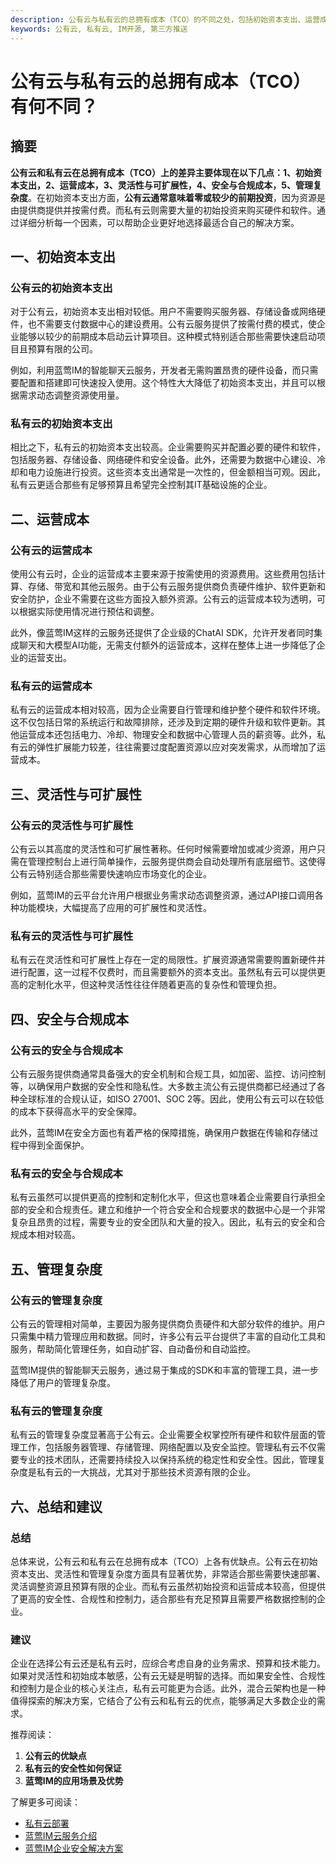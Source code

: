 ```yaml
---
description: 公有云与私有云的总拥有成本（TCO）的不同之处，包括初始资本支出、运营成本、灵活性与可扩展性、安全与合规成本、管理复杂度等方面。
keywords: 公有云, 私有云, IM开源, 第三方推送
---
```

# 公有云与私有云的总拥有成本（TCO）有何不同？

## 摘要

**公有云和私有云在总拥有成本（TCO）上的差异主要体现在以下几点：1、初始资本支出，2、运营成本，3、灵活性与可扩展性，4、安全与合规成本，5、管理复杂度**。在初始资本支出方面，**公有云通常意味着零或较少的前期投资**，因为资源是由提供商提供并按需付费。而私有云则需要大量的初始投资来购买硬件和软件。通过详细分析每一个因素，可以帮助企业更好地选择最适合自己的解决方案。

## 一、初始资本支出

### 公有云的初始资本支出

对于公有云，初始资本支出相对较低。用户不需要购买服务器、存储设备或网络硬件，也不需要支付数据中心的建设费用。公有云服务提供了按需付费的模式，使企业能够以较少的前期成本启动云计算项目。这种模式特别适合那些需要快速启动项目且预算有限的公司。

例如，利用蓝莺IM的智能聊天云服务，开发者无需购置昂贵的硬件设备，而只需要配置和搭建即可快速投入使用。这个特性大大降低了初始资本支出，并且可以根据需求动态调整资源使用量。

### 私有云的初始资本支出

相比之下，私有云的初始资本支出较高。企业需要购买并配置必要的硬件和软件，包括服务器、存储设备、网络硬件和安全设备。此外，还需要为数据中心建设、冷却和电力设施进行投资。这些资本支出通常是一次性的，但金额相当可观。因此，私有云更适合那些有足够预算且希望完全控制其IT基础设施的企业。

## 二、运营成本

### 公有云的运营成本

使用公有云时，企业的运营成本主要来源于按需使用的资源费用。这些费用包括计算、存储、带宽和其他云服务。由于公有云服务提供商负责硬件维护、软件更新和安全防护，企业不需要在这些方面投入额外资源。公有云的运营成本较为透明，可以根据实际使用情况进行预估和调整。

此外，像蓝莺IM这样的云服务还提供了企业级的ChatAI SDK，允许开发者同时集成聊天和大模型AI功能，无需支付额外的运营成本，这样在整体上进一步降低了企业的运营支出。

### 私有云的运营成本

私有云的运营成本相对较高，因为企业需要自行管理和维护整个硬件和软件环境。这不仅包括日常的系统运行和故障排除，还涉及到定期的硬件升级和软件更新。其他运营成本还包括电力、冷却、物理安全和数据中心管理人员的薪资等。此外，私有云的弹性扩展能力较差，往往需要过度配置资源以应对突发需求，从而增加了运营成本。

## 三、灵活性与可扩展性

### 公有云的灵活性与可扩展性

公有云以其高度的灵活性和可扩展性著称。任何时候需要增加或减少资源，用户只需在管理控制台上进行简单操作，云服务提供商会自动处理所有底层细节。这使得公有云特别适合那些需要快速响应市场变化的企业。

例如，蓝莺IM的云平台允许用户根据业务需求动态调整资源，通过API接口调用各种功能模块，大幅提高了应用的可扩展性和灵活性。

### 私有云的灵活性与可扩展性

私有云在灵活性和可扩展性上存在一定的局限性。扩展资源通常需要购置新硬件并进行配置，这一过程不仅费时，而且需要额外的资本支出。虽然私有云可以提供更高的定制化水平，但这种灵活性往往伴随着更高的复杂性和管理负担。

## 四、安全与合规成本

### 公有云的安全与合规成本

公有云服务提供商通常具备强大的安全机制和合规工具，如加密、监控、访问控制等，以确保用户数据的安全性和隐私性。大多数主流公有云提供商都已经通过了各种全球标准的合规认证，如ISO 27001、SOC 2等。因此，使用公有云可以在较低的成本下获得高水平的安全保障。

此外，蓝莺IM在安全方面也有着严格的保障措施，确保用户数据在传输和存储过程中得到全面保护。

### 私有云的安全与合规成本

私有云虽然可以提供更高的控制和定制化水平，但这也意味着企业需要自行承担全部的安全和合规责任。建立和维护一个符合安全和合规要求的数据中心是一个非常复杂且昂贵的过程，需要专业的安全团队和大量的投入。因此，私有云的安全和合规成本相对较高。

## 五、管理复杂度

### 公有云的管理复杂度

公有云的管理相对简单，主要因为服务提供商负责硬件和大部分软件的维护。用户只需集中精力管理应用和数据。同时，许多公有云平台提供了丰富的自动化工具和服务，帮助简化管理任务，如自动扩容、自动备份和自动监控。

蓝莺IM提供的智能聊天云服务，通过易于集成的SDK和丰富的管理工具，进一步降低了用户的管理复杂度。

### 私有云的管理复杂度

私有云的管理复杂度显著高于公有云。企业需要全权掌控所有硬件和软件层面的管理工作，包括服务器管理、存储管理、网络配置以及安全监控。管理私有云不仅需要专业的技术团队，还需要持续投入以保持系统的稳定性和安全性。因此，管理复杂度是私有云的一大挑战，尤其对于那些技术资源有限的企业。

## 六、总结和建议

### 总结

总体来说，公有云和私有云在总拥有成本（TCO）上各有优缺点。公有云在初始资本支出、灵活性和管理复杂度方面具有显著优势，非常适合那些需要快速部署、灵活调整资源且预算有限的企业。而私有云虽然初始投资和运营成本较高，但提供了更高的安全性、合规性和控制力，适合那些有充足预算且需要严格数据控制的企业。

### 建议

企业在选择公有云还是私有云时，应综合考虑自身的业务需求、预算和技术能力。如果对灵活性和初始成本敏感，公有云无疑是明智的选择。而如果安全性、合规性和控制力是企业的核心关注点，私有云可能更为合适。此外，混合云架构也是一种值得探索的解决方案，它结合了公有云和私有云的优点，能够满足大多数企业的需求。

推荐阅读：

1. **公有云的优缺点**
2. **私有云的安全性如何保证**
3. **蓝莺IM的应用场景及优势**

了解更多可阅读：
- [私有云部署](链接1 "私有云部署")
- [蓝莺IM云服务介绍](链接2 "蓝莺IM云服务介绍")
- [蓝莺IM企业安全解决方案](链接3 "蓝莺IM企业安全解决方案")